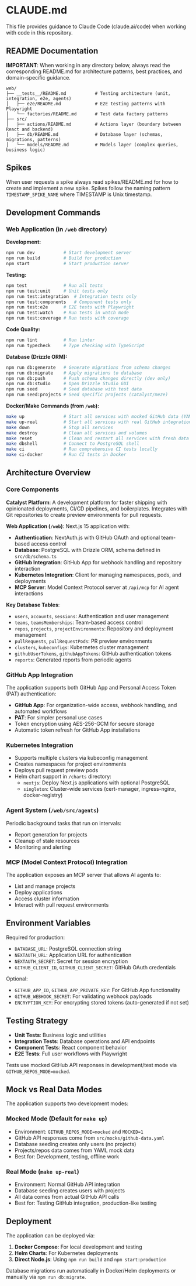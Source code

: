 # CLAUDE.md

This file provides guidance to Claude Code (claude.ai/code) when working with code in this repository.

## README Documentation

**IMPORTANT**: When working in any directory below, always read the corresponding README.md for architecture patterns, best practices, and domain-specific guidance.

```
web/
├── __tests__/README.md           # Testing architecture (unit, integration, e2e, agents)
│   ├── e2e/README.md             # E2E testing patterns with Playwright
│   └── factories/README.md       # Test data factory patterns
├── src/
│   ├── actions/README.md         # Actions layer (boundary between React and backend)
│   ├── db/README.md              # Database layer (schemas, migrations, patterns)
│   └── models/README.md          # Models layer (complex queries, business logic)
```

## Spikes

When user requests a spike always read spikes/README.md for how to create and implement a new spike. Spikes follow the naming pattern `TIMESTAMP_SPIKE_NAME` where TIMESTAMP is Unix timestamp.

## Development Commands

### Web Application (in `/web` directory)

**Development:**

```bash
npm run dev           # Start development server
npm run build         # Build for production
npm start             # Start production server
```

**Testing:**

```bash
npm test              # Run all tests
npm run test:unit     # Unit tests only
npm run test:integration  # Integration tests only
npm run test:components   # Component tests only
npm run test:e2e      # E2E tests with Playwright
npm run test:watch    # Run tests in watch mode
npm run test:coverage # Run tests with coverage
```

**Code Quality:**

```bash
npm run lint          # Run linter
npm run typecheck     # Type checking with TypeScript
```

**Database (Drizzle ORM):**

```bash
npm run db:generate   # Generate migrations from schema changes
npm run db:migrate    # Apply migrations to database
npm run db:push       # Push schema changes directly (dev only)
npm run db:studio     # Open Drizzle Studio GUI
npm run seed          # Seed database with test data
npm run seed:projects # Seed specific projects (catalyst/meze)
```

**Docker/Make Commands (from `/web`):**

```bash
make up               # Start all services with mocked GitHub data (YAML-based)
make up-real          # Start all services with real GitHub integration
make down             # Stop all services
make destroy          # Clean all services and volumes
make reset            # Clean and restart all services with fresh data
make dbshell          # Connect to PostgreSQL shell
make ci               # Run comprehensive CI tests locally
make ci-docker        # Run CI tests in Docker
```

## Architecture Overview

### Core Components

**Catalyst Platform**: A development platform for faster shipping with opinionated deployments, CI/CD pipelines, and boilerplates. Integrates with Git repositories to create preview environments for pull requests.

**Web Application (`/web`)**: Next.js 15 application with:

- **Authentication**: NextAuth.js with GitHub OAuth and optional team-based access control
- **Database**: PostgreSQL with Drizzle ORM, schema defined in `src/db/schema.ts`
- **GitHub Integration**: GitHub App for webhook handling and repository interaction
- **Kubernetes Integration**: Client for managing namespaces, pods, and deployments
- **MCP Server**: Model Context Protocol server at `/api/mcp` for AI agent interactions

**Key Database Tables**:

- `users`, `accounts`, `sessions`: Authentication and user management
- `teams`, `teamsMemberships`: Team-based access control
- `repos`, `projects`, `projectEnvironments`: Repository and deployment management
- `pullRequests`, `pullRequestPods`: PR preview environments
- `clusters`, `kubeconfigs`: Kubernetes cluster management
- `githubUserTokens`, `githubAppTokens`: GitHub authentication tokens
- `reports`: Generated reports from periodic agents

### GitHub App Integration

The application supports both GitHub App and Personal Access Token (PAT) authentication:

- **GitHub App**: For organization-wide access, webhook handling, and automated workflows
- **PAT**: For simpler personal use cases
- Token encryption using AES-256-GCM for secure storage
- Automatic token refresh for GitHub App installations

### Kubernetes Integration

- Supports multiple clusters via kubeconfig management
- Creates namespaces for project environments
- Deploys pull request preview pods
- Helm chart support in `/charts` directory:
  - `nextjs`: Deploy Next.js applications with optional PostgreSQL
  - `singleton`: Cluster-wide services (cert-manager, ingress-nginx, docker-registry)

### Agent System (`/web/src/agents`)

Periodic background tasks that run on intervals:

- Report generation for projects
- Cleanup of stale resources
- Monitoring and alerting

### MCP (Model Context Protocol) Integration

The application exposes an MCP server that allows AI agents to:

- List and manage projects
- Deploy applications
- Access cluster information
- Interact with pull request environments

## Environment Variables

Required for production:

- `DATABASE_URL`: PostgreSQL connection string
- `NEXTAUTH_URL`: Application URL for authentication
- `NEXTAUTH_SECRET`: Secret for session encryption
- `GITHUB_CLIENT_ID`, `GITHUB_CLIENT_SECRET`: GitHub OAuth credentials

Optional:

- `GITHUB_APP_ID`, `GITHUB_APP_PRIVATE_KEY`: For GitHub App functionality
- `GITHUB_WEBHOOK_SECRET`: For validating webhook payloads
- `ENCRYPTION_KEY`: For encrypting stored tokens (auto-generated if not set)

## Testing Strategy

- **Unit Tests**: Business logic and utilities
- **Integration Tests**: Database operations and API endpoints
- **Component Tests**: React component behavior
- **E2E Tests**: Full user workflows with Playwright

Tests use mocked GitHub API responses in development/test mode via `GITHUB_REPOS_MODE=mocked`.

## Mock vs Real Data Modes

The application supports two development modes:

### Mocked Mode (Default for `make up`)

- Environment: `GITHUB_REPOS_MODE=mocked` and `MOCKED=1`
- GitHub API responses come from `src/mocks/github-data.yaml`
- Database seeding creates only users (no projects)
- Projects/repos data comes from YAML mock data
- Best for: Development, testing, offline work

### Real Mode (`make up-real`)

- Environment: Normal GitHub API integration
- Database seeding creates users with projects
- All data comes from actual GitHub API calls
- Best for: Testing GitHub integration, production-like testing

## Deployment

The application can be deployed via:

1. **Docker Compose**: For local development and testing
2. **Helm Charts**: For Kubernetes deployments
3. **Direct Node.js**: Using `npm run build` and `npm start:production`

Database migrations run automatically in Docker/Helm deployments or manually via `npm run db:migrate`.
